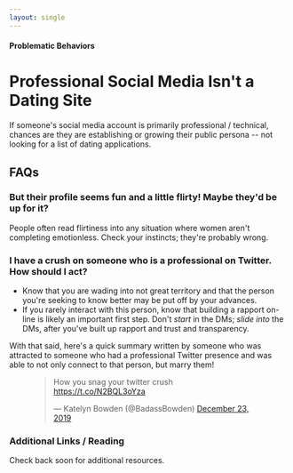 ```yaml
---
layout: single
---
```


#### Problematic Behaviors

# Professional Social Media Isn't a Dating Site

If someone's social media account is primarily professional / technical, chances are they are establishing or growing their public persona -- not looking for a list of dating applications.

## FAQs

### But their profile seems fun and a little flirty! Maybe they'd be up for it?

People often read flirtiness into any situation where women aren't completing emotionless. Check your instincts; they're probably wrong.

### I have a crush on someone who is a professional on Twitter. How should I act?

* Know that you are wading into not great territory and that the person you're seeking to know better may be put off by your advances.
* If you rarely interact with this person, know that building a rapport on-line is likely an important first step. Don't *start* in the DMs; *slide into* the DMs, after you've built up rapport and trust and transparency.

With that said, here's a quick summary written by someone who was attracted to someone who had a professional Twitter presence and was able to not only connect to that person, but marry them!

<figure>
<blockquote class="twitter-tweet"><p lang="en" dir="ltr">How you snag your twitter crush <a href="https://t.co/N2BQL3oYza">https://t.co/N2BQL3oYza</a></p>&mdash; Katelyn Bowden (@BadassBowden) <a href="https://twitter.com/BadassBowden/status/1208958585272750080?ref_src=twsrc%5Etfw">December 23, 2019</a></blockquote> <script async src="https://platform.twitter.com/widgets.js" charset="utf-8"></script>
</figure>

### Additional Links / Reading

Check back soon for additional resources.

